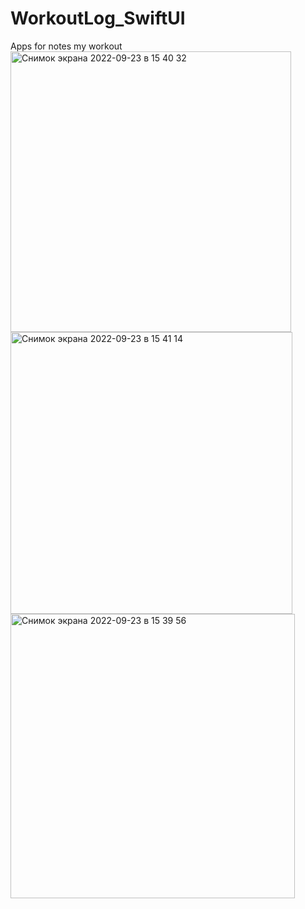 # WorkoutLog_SwiftUI
Apps for notes my workout
<img width="449" alt="Снимок экрана 2022-09-23 в 15 40 32" src="https://user-images.githubusercontent.com/104690280/191962446-57c81b72-2e6e-40ea-a494-4f6d66801909.png">
<img width="451" alt="Снимок экрана 2022-09-23 в 15 41 14" src="https://user-images.githubusercontent.com/104690280/191962457-ee750e75-cf70-4d67-94b3-e86539a15d2a.png">
<img width="455" alt="Снимок экрана 2022-09-23 в 15 39 56" src="https://user-images.githubusercontent.com/104690280/191962464-6f686567-d11d-4b54-a202-3af7f0562b76.png">
